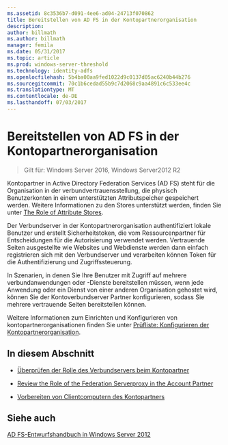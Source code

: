 ```yaml
---
ms.assetid: 8c3536b7-d091-4ee6-ad04-24713f070862
title: Bereitstellen von AD FS in der Kontopartnerorganisation
description: 
author: billmath
ms.author: billmath
manager: femila
ms.date: 05/31/2017
ms.topic: article
ms.prod: windows-server-threshold
ms.technology: identity-adfs
ms.openlocfilehash: 5b4ba00aa9fed1022d9c0137d05ac6240b44b276
ms.sourcegitcommit: 70c1b6cedad55b9c7d2068c9aa4891c6c533ee4c
ms.translationtype: MT
ms.contentlocale: de-DE
ms.lasthandoff: 07/03/2017
---
```

# <a name="deploying-ad-fs-in-the-account-partner-organization"></a>Bereitstellen von AD FS in der Kontopartnerorganisation

>Gilt für: Windows Server 2016, Windows Server2012 R2

Kontopartner in Active Directory Federation Services \(AD FS\) steht für die Organisation in der verbundvertrauensstellung, die physisch Benutzerkonten in einem unterstützten Attributspeicher gespeichert werden. Weitere Informationen zu den Stores unterstützt werden, finden Sie unter [The Role of Attribute Stores](../../ad-fs/technical-reference/The-Role-of-Attribute-Stores.md).  
  
Der Verbundserver in der Kontopartnerorganisation authentifiziert lokale Benutzer und erstellt Sicherheitstoken, die vom Ressourcenpartner für Entscheidungen für die Autorisierung verwendet werden. Vertrauende Seiten ausgestellte wie Websites und Webdienste werden dann einfach registrieren sich mit den Verbundserver und verarbeiten können Token für die Authentifizierung und Zugriffssteuerung.  
  
In Szenarien, in denen Sie Ihre Benutzer mit Zugriff auf mehrere verbundanwendungen oder -Dienste bereitstellen müssen, wenn jede Anwendung oder ein Dienst von einer anderen Organisation gehostet wird, können Sie der Kontoverbundserver Partner konfigurieren, sodass Sie mehrere vertrauende Seiten bereitstellen können.  
  
Weitere Informationen zum Einrichten und Konfigurieren von kontopartnerorganisationen finden Sie unter [Prüfliste: Konfigurieren der Kontopartnerorganisation](../../ad-fs/deployment/Checklist--Configuring-the-Account-Partner-Organization.md).  
  
## <a name="in-this-section"></a>In diesem Abschnitt  
  
-   [Überprüfen der Rolle des Verbundservers beim Kontopartner](Review-the-Role-of-the-Federation-Server-in-the-Account-Partner.md)  
  
-   [Review the Role of the Federation Serverproxy in the Account Partner](Review-the-Role-of-the-Federation-Server-Proxy-in-the-Account-Partner.md)  
  
-   [Vorbereiten von Clientcomputern des Kontopartners](Prepare-Client-Computers-in-the-Account-Partner.md)  
  
## <a name="see-also"></a>Siehe auch
[AD FS-Entwurfshandbuch in Windows Server 2012](AD-FS-Design-Guide-in-Windows-Server-2012.md)
